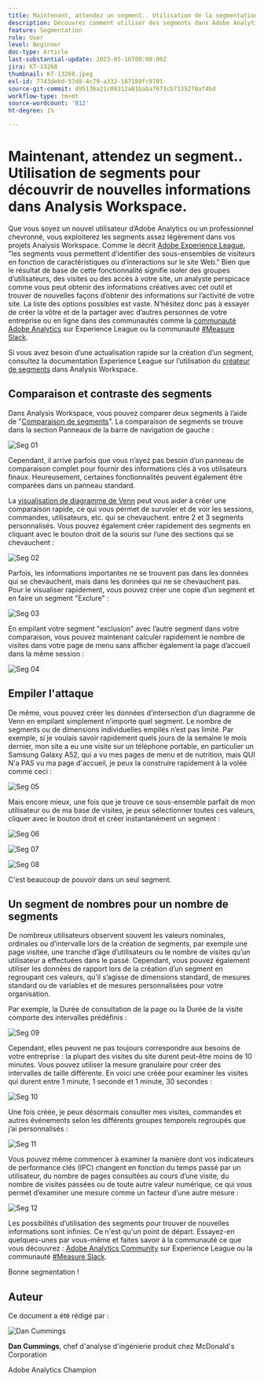 ```yaml
---
title: Maintenant, attendez un segment.. Utilisation de la segmentation pour découvrir de nouvelles informations dans Analysis Workspace.
description: Découvrez comment utiliser des segments dans Adobe Analytics pour découvrir de nouvelles informations à partir de vos visualisations Analysis Workspace et de vos tableaux à structure libre.
feature: Segmentation
role: User
level: Beginner
doc-type: Article
last-substantial-update: 2023-05-16T00:00:00Z
jira: KT-13268
thumbnail: KT-13268.jpeg
exl-id: 7743debd-57d8-4c79-a332-187180fc9701
source-git-commit: d95136a21c08312a81baba7673cb7135270af4bd
workflow-type: tm+mt
source-wordcount: '812'
ht-degree: 1%

---
```


# Maintenant, attendez un segment.. Utilisation de segments pour découvrir de nouvelles informations dans Analysis Workspace.

Que vous soyez un nouvel utilisateur d’Adobe Analytics ou un professionnel chevronné, vous exploiterez les segments assez légèrement dans vos projets Analysis Workspace. Comme le décrit [Adobe Experience League](https://experienceleague.adobe.com/docs/analytics/components/segmentation/seg-overview.html?lang=fr), &quot;les segments vous permettent d’identifier des sous-ensembles de visiteurs en fonction de caractéristiques ou d’interactions sur le site Web.&quot; Bien que le résultat de base de cette fonctionnalité signifie isoler des groupes d’utilisateurs, des visites ou des accès à votre site, un analyste perspicace comme vous peut obtenir des informations créatives avec cet outil et trouver de nouvelles façons d’obtenir des informations sur l’activité de votre site. La liste des options possibles est vaste. N’hésitez donc pas à essayer de créer la vôtre et de la partager avec d’autres personnes de votre entreprise ou en ligne dans des communautés comme la [communauté Adobe Analytics](https://experienceleaguecommunities.adobe.com/t5/adobe-analytics/ct-p/adobe-analytics-community?profile.language=fr) sur Experience League ou la communauté [#Measure Slack](https://www.measure.chat/).

Si vous avez besoin d’une actualisation rapide sur la création d’un segment, consultez la documentation Experience League sur l’utilisation du [créateur de segments](https://experienceleague.adobe.com/docs/analytics/components/segmentation/segmentation-workflow/seg-build.html?lang=en) dans Analysis Workspace.

## Comparaison et contraste des segments

Dans Analysis Workspace, vous pouvez comparer deux segments à l’aide de &quot;[Comparaison de segments](https://experienceleague.adobe.com/docs/analytics/analyze/analysis-workspace/panels/segment-comparison/segment-comparison.html?lang=fr)&quot;. La comparaison de segments se trouve dans la section Panneaux de la barre de navigation de gauche :

![Seg 01](assets/seg01.png)

Cependant, il arrive parfois que vous n’ayez pas besoin d’un panneau de comparaison complet pour fournir des informations clés à vos utilisateurs finaux. Heureusement, certaines fonctionnalités peuvent également être comparées dans un panneau standard.

La [visualisation de diagramme de Venn](https://experienceleague.adobe.com/docs/analytics/analyze/analysis-workspace/visualizations/venn.html?lang=fr) peut vous aider à créer une comparaison rapide, ce qui vous permet de survoler et de voir les sessions, commandes, utilisateurs, etc. qui se chevauchent. entre 2 et 3 segments personnalisés. Vous pouvez également créer rapidement des segments en cliquant avec le bouton droit de la souris sur l’une des sections qui se chevauchent :

![Seg 02](assets/s02.png)

Parfois, les informations importantes ne se trouvent pas dans les données qui se chevauchent, mais dans les données qui ne se chevauchent pas. Pour le visualiser rapidement, vous pouvez créer une copie d’un segment et en faire un segment &quot;Exclure&quot; :

![Seg 03](assets/s03.png)

En empilant votre segment &quot;exclusion&quot; avec l’autre segment dans votre comparaison, vous pouvez maintenant calculer rapidement le nombre de visites dans votre page de menu sans afficher également la page d’accueil dans la même session :

![Seg 04](assets/s04.png)

## Empiler l&#39;attaque

De même, vous pouvez créer les données d’intersection d’un diagramme de Venn en empilant simplement n’importe quel segment. Le nombre de segments ou de dimensions individuelles empilés n’est pas limité. Par exemple, si je voulais savoir rapidement quels jours de la semaine le mois dernier, mon site a eu une visite sur un téléphone portable, en particulier un Samsung Galaxy A52, qui a vu mes pages de menu et de nutrition, mais QUI N&#39;a PAS vu ma page d&#39;accueil, je peux la construire rapidement à la volée comme ceci :

![Seg 05](assets/s05.png)

Mais encore mieux, une fois que je trouve ce sous-ensemble parfait de mon utilisateur ou de ma base de visites, je peux sélectionner toutes ces valeurs, cliquer avec le bouton droit et créer instantanément un segment :

![Seg 06](assets/s06.png)

![Seg 07](assets/s07.png)

![Seg 08](assets/s08.png)

C&#39;est beaucoup de pouvoir dans un seul segment.

## Un segment de nombres pour un nombre de segments

De nombreux utilisateurs observent souvent les valeurs nominales, ordinales ou d’intervalle lors de la création de segments, par exemple une page visitée, une tranche d’âge d’utilisateurs ou le nombre de visites qu’un utilisateur a effectuées dans le passé. Cependant, vous pouvez également utiliser les données de rapport lors de la création d’un segment en regroupant ces valeurs, qu’il s’agisse de dimensions standard, de mesures standard ou de variables et de mesures personnalisées pour votre organisation.

Par exemple, la Durée de consultation de la page ou la Durée de la visite comporte des intervalles prédéfinis :

![Seg 09](assets/s09.png)

Cependant, elles peuvent ne pas toujours correspondre aux besoins de votre entreprise : la plupart des visites du site durent peut-être moins de 10 minutes. Vous pouvez utiliser la mesure granulaire pour créer des intervalles de taille différente. En voici une créée pour examiner les visites qui durent entre 1 minute, 1 seconde et 1 minute, 30 secondes :

![Seg 10](assets/s10.png)

Une fois créée, je peux désormais consulter mes visites, commandes et autres événements selon les différents groupes temporels regroupés que j’ai personnalisés :

![Seg 11](assets/s11.png)

Vous pouvez même commencer à examiner la manière dont vos indicateurs de performance clés (IPC) changent en fonction du temps passé par un utilisateur, du nombre de pages consultées au cours d’une visite, du nombre de visites passées ou de toute autre valeur numérique, ce qui vous permet d’examiner une mesure comme un facteur d’une autre mesure :

![Seg 12](assets/s12.png)

Les possibilités d’utilisation des segments pour trouver de nouvelles informations sont infinies. Ce n&#39;est qu&#39;un point de départ. Essayez-en quelques-unes par vous-même et faites savoir à la communauté ce que vous découvrez : [Adobe Analytics Community](https://experienceleaguecommunities.adobe.com/t5/adobe-analytics/ct-p/adobe-analytics-community?profile.language=fr) sur Experience League ou la communauté [#Measure Slack](https://www.measure.chat/).

Bonne segmentation !

## Auteur

Ce document a été rédigé par :

![Dan Cummings](assets/seg13.png)

**Dan Cummings**, chef d&#39;analyse d&#39;ingénierie produit chez McDonald&#39;s Corporation

Adobe Analytics Champion
